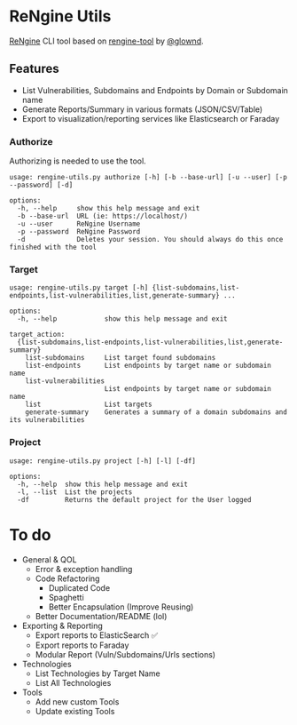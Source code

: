 # ReNgine Utils
[ReNgine](https://github.com/yogeshojha/rengine) CLI tool based on [rengine-tool](https://github.com/glownd/rengine-tool/) by [@glownd](https://github.com/glownd).

## Features
- List Vulnerabilities, Subdomains and Endpoints by Domain or Subdomain name
- Generate Reports/Summary in various formats (JSON/CSV/Table)
- Export to visualization/reporting services like Elasticsearch or Faraday

### Authorize
Authorizing is needed to use the tool.
```
usage: rengine-utils.py authorize [-h] [-b --base-url] [-u --user] [-p --password] [-d]

options:
  -h, --help     show this help message and exit
  -b --base-url  URL (ie: https://localhost/)
  -u --user      ReNgine Username
  -p --password  ReNgine Password
  -d             Deletes your session. You should always do this once finished with the tool
```
### Target
```
usage: rengine-utils.py target [-h] {list-subdomains,list-endpoints,list-vulnerabilities,list,generate-summary} ...

options:
  -h, --help            show this help message and exit

target_action:
  {list-subdomains,list-endpoints,list-vulnerabilities,list,generate-summary}
    list-subdomains     List target found subdomains
    list-endpoints      List endpoints by target name or subdomain name
    list-vulnerabilities
                        List endpoints by target name or subdomain name
    list                List targets
    generate-summary    Generates a summary of a domain subdomains and its vulnerabilities
```
### Project
```
usage: rengine-utils.py project [-h] [-l] [-df]

options:
  -h, --help  show this help message and exit
  -l, --list  List the projects
  -df         Returns the default project for the User logged
```

# To do
- General & QOL
    - Error & exception handling
    - Code Refactoring
        - Duplicated Code
        - Spaghetti
        - Better Encapsulation (Improve Reusing)
    - Better Documentation/README (lol)
- Exporting & Reporting
    - Export reports to ElasticSearch ✅
    - Export reports to Faraday
    - Modular Report (Vuln/Subdomains/Urls sections)
- Technologies
    - List Technologies by Target Name
    - List All Technologies
- Tools
    - Add new custom Tools
    - Update existing Tools

